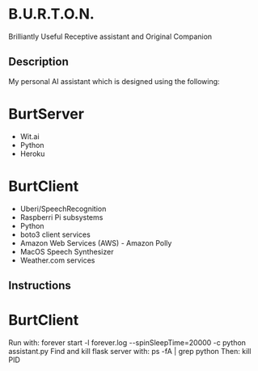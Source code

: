 # B.U.R.T.O.N.
Brilliantly Useful Receptive assistant and Original Companion

## Description
My personal AI assistant which is designed using the following:

# BurtServer
- Wit.ai
- Python
- Heroku

# BurtClient
- Uberi/SpeechRecognition
- Raspberri Pi subsystems
- Python
- boto3 client services
- Amazon Web Services (AWS) - Amazon Polly
- MacOS Speech Synthesizer
- Weather.com services

## Instructions

# BurtClient
Run with: forever start -l forever.log --spinSleepTime=20000 -c python assistant.py 
Find and kill flask server with: ps -fA | grep python
Then: kill PID
